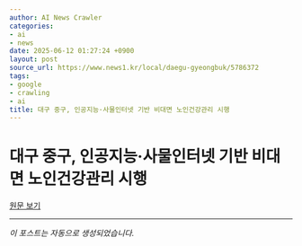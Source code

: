 ```yaml
---
author: AI News Crawler
categories:
- ai
- news
date: 2025-06-12 01:27:24 +0900
layout: post
source_url: https://www.news1.kr/local/daegu-gyeongbuk/5786372
tags:
- google
- crawling
- ai
title: 대구 중구, 인공지능·사물인터넷 기반 비대면 노인건강관리 시행
---
```


# 대구 중구, 인공지능·사물인터넷 기반 비대면 노인건강관리 시행

[원문 보기](https://www.news1.kr/local/daegu-gyeongbuk/5786372)

---
*이 포스트는 자동으로 생성되었습니다.*
